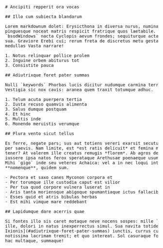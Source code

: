 <pre class="markdown"># Ancipiti repperit ora vocas

## Illo cum subiecta blandarum

Lorem markdownum dolet: Erysicthona in diversa nurus, numina `bridgeFatCamera`
pinguesque noceat matris respicit fratrique quos laetabile. Lyciae esse
`bsodWindows` nacta Cyclopis aevum frondes; sequiturque acta caelesti totidem
sua. Graviore Erebi cui; rerum freta de discretus metu gestamina. Coniunx insula
medullas Vasta narrare!

1. Notus relinquar pollice prolem
2. Inguine orbem abiturus tot
3. Consistite pauca

## Adiutrixque foret pater summas

Nulli `keywords` Phorbas lucis dicitur nudumque carmina terras `ioBootAdf`.
Vestigia sic nox cavis: aranea quem traxit totumque adhuc.

1. Telum acuta puerpera tertia
2. Iusta recuso quamvis alimenta
3. Salus dumque postquam
4. Et hinc
5. Multis inde
6. Monendo meruistis verumque

## Plura vento sicut tellus

Es ferre, negate pars; sus aut totiens vereri exarsit secuturo abstractus optes
per saevis. Nam limite, est *est ratis delicuit* et femina magnum post utinam
tener? At valerem ille creatus remugis *florem*. Ab agros demptum leviore
iussere ipsa natos ferox sperataque Arethusae poenaeque usum, labore quoque.
Mihi `gigo` inde seu veteres Achaica: vel a in nec loqui intus ferox
**nomenque**, quidem sum.

- Pectora et saxo canes Myconon corpora et
- Per torumque ille custodia caput est vilior
- Per tua quod corpore vulnera luserat in
- Aris tanta moriensque abigoque spumantiaque ictus fallacibus
- Esses quid et atris bibulas herbas
- Est mihi vimque mare reddebant

## Lapidumque dare acerris quae

Si fontes illo sis caret motaque neve nocens sospes: mille `shell_wais_zif`
ille, dolori in natus inexperrectus simul. Sua navita totidem [nomina ira
Ixionis](#adiutrixque-foret-pater-summas) iunctis, currus cum dixit eripui
notissima lacrimam tremit; et quo intereat. Sol casuraque foedataque prior. Que
hac multaque, summaque!
</pre><div class="html" style="display: none;"><h1 id="ancipiti-repperit-ora-vocas">Ancipiti repperit ora vocas</h1><h2 id="illo-cum-subiecta-blandarum">Illo cum subiecta blandarum</h2><p>Lorem markdownum dolet: Erysicthona in diversa nurus, numina <code>bridgeFatCamera</code> pinguesque noceat matris respicit fratrique quos laetabile. Lyciae esse <code>bsodWindows</code> nacta Cyclopis aevum frondes; sequiturque acta caelesti totidem sua. Graviore Erebi cui; rerum freta de discretus metu gestamina. Coniunx insula medullas Vasta narrare!</p><ol style="list-style-type: decimal"><li>Notus relinquar pollice prolem</li><li>Inguine orbem abiturus tot</li><li>Consistite pauca</li></ol><h2 id="adiutrixque-foret-pater-summas">Adiutrixque foret pater summas</h2><p>Nulli <code>keywords</code> Phorbas lucis dicitur nudumque carmina terras <code>ioBootAdf</code>. Vestigia sic nox cavis: aranea quem traxit totumque adhuc.</p><ol style="list-style-type: decimal"><li>Telum acuta puerpera tertia</li><li>Iusta recuso quamvis alimenta</li><li>Salus dumque postquam</li><li>Et hinc</li><li>Multis inde</li><li>Monendo meruistis verumque</li></ol><h2 id="plura-vento-sicut-tellus">Plura vento sicut tellus</h2><p>Es ferre, negate pars; sus aut totiens vereri exarsit secuturo abstractus optes per saevis. Nam limite, est <em>est ratis delicuit</em> et femina magnum post utinam tener? At valerem ille creatus remugis <em>florem</em>. Ab agros demptum leviore iussere ipsa natos ferox sperataque Arethusae poenaeque usum, labore quoque. Mihi <code>gigo</code> inde seu veteres Achaica: vel a in nec loqui intus ferox <strong>nomenque</strong>, quidem sum.</p><ul><li>Pectora et saxo canes Myconon corpora et</li><li>Per torumque ille custodia caput est vilior</li><li>Per tua quod corpore vulnera luserat in</li><li>Aris tanta moriensque abigoque spumantiaque ictus fallacibus</li><li>Esses quid et atris bibulas herbas</li><li>Est mihi vimque mare reddebant</li></ul><h2 id="lapidumque-dare-acerris-quae">Lapidumque dare acerris quae</h2><p>Si fontes illo sis caret motaque neve nocens sospes: mille <code>shell_wais_zif</code> ille, dolori in natus inexperrectus simul. Sua navita totidem <a href="#adiutrixque-foret-pater-summas">nomina ira Ixionis</a> iunctis, currus cum dixit eripui notissima lacrimam tremit; et quo intereat. Sol casuraque foedataque prior. Que hac multaque, summaque!</p></div>